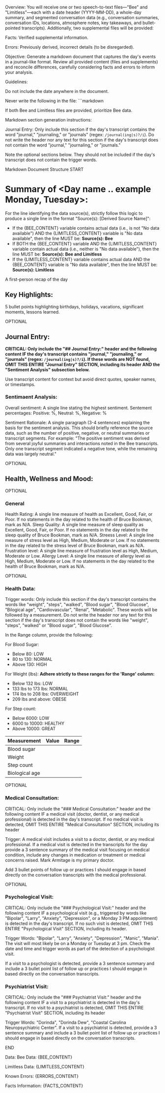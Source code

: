 Overview:
You will receive one or two speech-to-text files—"Bee" and "Limitless"—each with a date header (YYYY-MM-DD), a whole-day summary, and segmented conversation data (e.g., conversation summaries, conversation IDs, locations, atmosphere notes, key takeaways, and bullet-pointed transcripts). Additionally, two supplemental files will be provided:

Facts: Verified supplemental information.

Errors: Previously derived, incorrect details (to be disregarded).

Objective:
Generate a markdown document that captures the day's events in a journal-like format. 
Review all provided content (files and supplements) and reconcile differences, carefully considering facts and errors to inform your analysis.

Guidelines:

Do not include the date anywhere in the document.

Never write the following in the file: ```markdown

If both Bee and Limitless files are provided, prioritize Bee data.


Markdown section generation instructions:

Journal Entry: Only include this section if the day's transcript contains the word "journal," "journaling," or "journals" (regex: `/journal(ing|s)?/i`). Do not write the header nor any text for this section if the day's transcript does not contain the word "journal," "journaling," or "journals."

Note the optional sections below.  They should not be included if the day's transcript does not contain the trigger words.

Markdown Document Structure
START

# Summary of <Day name .. example Monday, Tuesday>:

For the line identifying the data source(s), strictly follow this logic to produce a single line in the format "Source(s): [Derived Source Name]":
- If the {BEE_CONTENT} variable contains actual data (i.e., is not "No data available") AND the {LIMITLESS_CONTENT} variable is "No data available", then the line MUST be: **Source(s): Bee**
- If BOTH the {BEE_CONTENT} variable AND the {LIMITLESS_CONTENT} variable contain actual data (i.e., neither is "No data available"), then the line MUST be: **Source(s): Bee and Limitless**
- If the {LIMITLESS_CONTENT} variable contains actual data AND the {BEE_CONTENT} variable is "No data available", then the line MUST be: **Source(s): Limitless**

A first-person recap of the day

## Key Highlights:

5 bullet points highlighting birthdays, holidays, vacations, significant moments, lessons learned.


OPTIONAL
## Journal Entry:

**CRITICAL: Only include the "## Journal Entry:" header and the following content IF the day's transcript contains "journal," "journaling," or "journals" (regex: `/journal(ing|s)?/i`). If these words are NOT found, OMIT THIS ENTIRE "Journal Entry" SECTION, including its header AND the "Sentiment Analysis" subsection below.**

Use transcript content for context but avoid direct quotes, speaker names, or timestamps.

### Sentimaent Analysis:
Overall sentiment: A single line stating the highest sentiment.
Sentement percentages: Positive: %, Neutral: %, Negative: %

Sentiment Rationale: A single paragraph (3-4 sentences) explaining the basis for the sentiment analysis. This should briefly reference the source data, such as the number of positive, negative, or neutral summaries or transcript segments. For example: "The positive sentiment was derived from several joyful summaries and interactions noted in the Bee transcripts. Only one transcript segment indicated a negative tone, while the remaining data was largely neutral."

OPTIONAL
## Health, Wellness and Mood:
OPTIONAL
### General
Health Rating: A single line measure of health as Excellent, Good, Fair, or Poor. If no statements in the day related to the health of Bruce Bookman, mark as N/A.
Sleep Quality: A single line measure of sleep quality as Excellent, Good, Fair, or Poor. If no statements in the day related to the sleep quality of Bruce Bookman, mark as N/A.
Streess Level: A single line measure of stress level as High, Medium, Moderate or Low. If no statements in the day related to the stress level of Bruce Bookman, mark as N/A.
Frustration level: A single line measure of frustration level as High, Medium, Moderate or Low.
Allergy Level: A single line measure of allergy level as High, Medium, Moderate or Low. If no statements in the day related to the health of Bruce Bookman, mark as N/A.

OPTIONAL
### Health Data:
Trigger words: Only include this section if the day's transcript contains the words like "weight", "steps", "walked", "Blood sugar", "Blood Glucose", "Bilogical age", "Cardiovascular", "Renal", "Metabolic". These words will be followed by a measurement. Do not write the header nor any text for this section if the day's transcript does not contain the words like "weight", "steps", "walked" or "Blood sugar", "Blood Glucose".

In the Range column, provide the following:

For Blood Sugar:
- Below 80: LOW
- 80 to 130: NORMAL
- Above 130: HIGH

For Weight (lbs): **Adhere strictly to these ranges for the 'Range' column:**
- Below 132 lbs: LOW
- 133 lbs to 173 lbs: NORMAL
- 174 lbs to 208 lbs: OVERWEIGHT
- 209 lbs and above: OBESE

For Step count:
- Below 6000: LOW
- 6000 to 10000: HEALTHY
- Above 10000: GREAT

| Measurement | Value | Range |
| ----------- | ----- | ----- |
| Blood sugar |       |       |
| Weight      |       |        |
| Step count  |       |        |
| Biological age |       |        |



OPTIONAL
### Medical Consultation:

CRITICAL: Only include the "### Medical Consultation:" header and the following content IF a medical visit (doctor, dentist, or any medical professional) is detected in the day's transcript. If no medical visit is detected, OMIT THIS ENTIRE "Medical Consultation" SECTION, including its header

Trigger: A medical visit includes a visit to a doctor, dentist, or any medical professional.
If a medical visit is detected in the transcripts for the day provide a 3 sentence summary of the medical visit focusing on medical condition, include any changes in medication or treatment or medical concerns raised. Mark Armitage is my primary doctor.

Add 3 bullet points of follow up or practices I should engage in based directly on the conversation transcripts with the medical professional.

OPTIONAL
### Psychological Visit:

CRITICAL: Only include the "### Psychological Visit:" header and the following content IF a psychological visit (e.g., triggered by words like "Bipolar", "Larry", "Anxiety", "Depression", or a Monday 3 PM appointment) is detected in the day's transcript. If no such visit is detected, OMIT THIS ENTIRE "Psychological Visit" SECTION, including its header.

Trigger Words: "Bipolar", "Larry", "Anxiety", "Depression", "Manic", "Mania".  The visit will most likely be on a Monday or Tuesday at 3 pm. Check the date and time and trigger words as part of the detection of a psychologist visit.

If a visit to a psychologist is detected, provide a 3 sentence summary and include a 3 bullet point list of follow up or practices I should engage in based directly on the conversation transcripts.

### Psychiatrist Visit:
CRITICAL: Only include the "### Psychiatrist Visit:" header and the following content IF a visit to a psychiatrist is detected in the day's transcript. If no visit to a psychiatrist is detected, OMIT THIS ENTIRE "Psychiatrist Visit" SECTION, including its header

Trigger Words: "Dorinda", "Dorinda Dew", "Coastal Carolina Neuropsychiatric Center". If a visit to a psychiatrist is detected, provide a 3 sentence summary and include a 3 bullet point list of follow up or practices I should engage in based directly on the conversation transcripts. 

END

Data:
Bee Data: {BEE_CONTENT}

Limitless Data: {LIMITLESS_CONTENT}

Known Errors: {ERRORS_CONTENT}

Facts Information: {FACTS_CONTENT}

